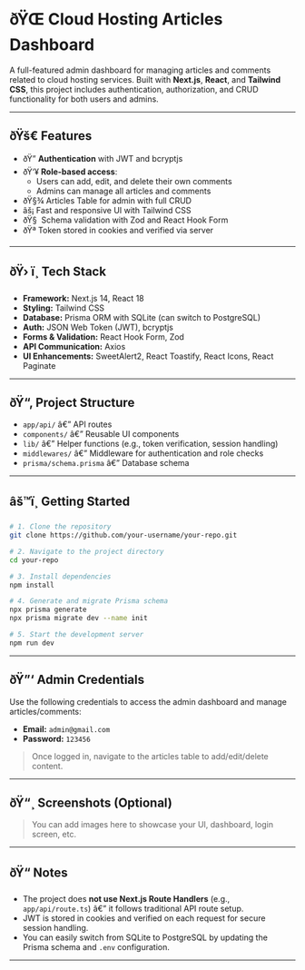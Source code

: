 
# ðŸŒ Cloud Hosting Articles Dashboard

A full-featured admin dashboard for managing articles and comments related to cloud hosting services. Built with **Next.js**, **React**, and **Tailwind CSS**, this project includes authentication, authorization, and CRUD functionality for both users and admins.

---

## ðŸš€ Features

- ðŸ” **Authentication** with JWT and bcryptjs
- ðŸ‘¥ **Role-based access**:
  - Users can add, edit, and delete their own comments
  - Admins can manage all articles and comments
- ðŸ§¾ Articles Table for admin with full CRUD
- âš¡ Fast and responsive UI with Tailwind CSS
- ðŸ§  Schema validation with Zod and React Hook Form
- ðŸª Token stored in cookies and verified via server

---

## ðŸ› ï¸ Tech Stack

- **Framework:** Next.js 14, React 18
- **Styling:** Tailwind CSS
- **Database:** Prisma ORM with SQLite (can switch to PostgreSQL)
- **Auth:** JSON Web Token (JWT), bcryptjs
- **Forms & Validation:** React Hook Form, Zod
- **API Communication:** Axios
- **UI Enhancements:** SweetAlert2, React Toastify, React Icons, React Paginate

---

## ðŸ“‚ Project Structure

- `app/api/` â€” API routes
- `components/` â€” Reusable UI components
- `lib/` â€” Helper functions (e.g., token verification, session handling)
- `middlewares/` â€” Middleware for authentication and role checks
- `prisma/schema.prisma` â€” Database schema

---

## âš™ï¸ Getting Started

```bash
# 1. Clone the repository
git clone https://github.com/your-username/your-repo.git

# 2. Navigate to the project directory
cd your-repo

# 3. Install dependencies
npm install

# 4. Generate and migrate Prisma schema
npx prisma generate
npx prisma migrate dev --name init

# 5. Start the development server
npm run dev
```

---

## ðŸ”‘ Admin Credentials

Use the following credentials to access the admin dashboard and manage articles/comments:

- **Email:** `admin@gmail.com`
- **Password:** `123456`

> Once logged in, navigate to the articles table to add/edit/delete content.

---

## ðŸ“¸ Screenshots (Optional)

> You can add images here to showcase your UI, dashboard, login screen, etc.

---

## ðŸ“ Notes

- The project does **not use Next.js Route Handlers** (e.g., `app/api/route.ts`) â€” it follows traditional API route setup.
- JWT is stored in cookies and verified on each request for secure session handling.
- You can easily switch from SQLite to PostgreSQL by updating the Prisma schema and `.env` configuration.

---


